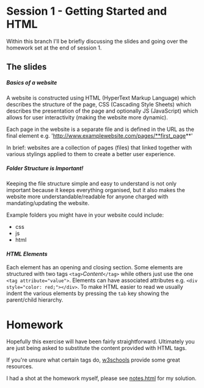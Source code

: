 # Session 1 - Getting Started and HTML
Within this branch I'll be briefly discussing the slides and going over the homework set at the end of session 1.

## The slides
##### _Basics of a website_
A website is constructed using HTML (HyperText Markup Language) which describes the structure of the page, CSS (Cascading Style Sheets) which describes the presentation of the page and optionally JS (JavaScript) which allows for user interactivity (making the website more dynamic).

Each page in the website is a separate file and is defined in the URL as the final element e.g. 'http://www.examplewebsite.com/pages/**first_page**'

In brief: websites are a collection of pages (files) that linked together with various stylings applied to them to create a better user experience.

##### _Folder Structure is Important!_
Keeping the file structure simple and easy to understand is not only important because it keeps everything organised, but it also makes the website more understandable/readable for anyone charged with mandating/updating the website.

Example folders you might have in your website could include:
* css
* js
* html

#### _HTML Elements_
Each element has an opening and closing section. Some elements are structured with two tags `<tag>`_Content_`</tag>` while others just use the one `<tag attribute="value">`.
Elements can have associated attributes e.g. `<div style="color: red;"></div>`.
To make HTML easier to read we usually indent the various elements by pressing the `tab` key showing the parent/child hierarchy.

# Homework
Hopefully this exercise will have been fairly straightforward. Ultimately you are just being asked to substitute the content provided with HTML tags.

If you're unsure what certain tags do, [w3schools](https://www.w3schools.com/tags/default.asp "HTML Tags") provide some great resources.

I had a shot at the homework myself, please see [notes.html](https://github.com/seumoose/CFG-Instructor-Example/blob/Week-1---Getting-Started-and-HTML/html/notes.html "Notes Solution") for my solution.
